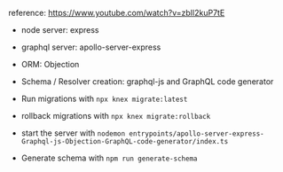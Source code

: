 reference: https://www.youtube.com/watch?v=zbIl2kuP7tE

- node server: express
- graphql server: apollo-server-express
- ORM: Objection
- Schema / Resolver creation: graphql-js and GraphQL code generator

- Run migrations with `npx knex migrate:latest `
- rollback migrations with `npx knex migrate:rollback`
- start the server with `nodemon entrypoints/apollo-server-express-Graphql-js-Objection-GraphQL-code-generator/index.ts`
- Generate schema with `npm run generate-schema`
